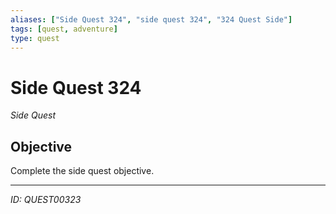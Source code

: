 ```yaml
---
aliases: ["Side Quest 324", "side quest 324", "324 Quest Side"]
tags: [quest, adventure]
type: quest
---
```


# Side Quest 324

*Side Quest*

## Objective
Complete the side quest objective.

---
*ID: QUEST00323*